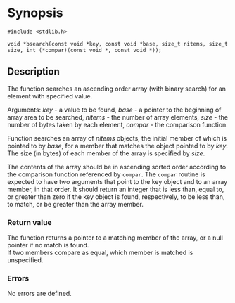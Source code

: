 # Synopsis

`#include <stdlib.h>`

`void *bsearch(const void *key, const void *base, size_t nitems, size_t size,
int (*compar)(const void *, const void *));`

## Description

The function searches an ascending order array (with binary search) for an element with specified value.

Arguments:
_key_ - a value to be found,
_base_ - a pointer to the beginning of array area to be searched,
_nitems_ - the number of array elements,
_size_ - the number of bytes taken by each element,
_compar_ - the comparison function.

Function searches an array of _nitems_ objects, the initial member of which is pointed to by _base_, for a
member that matches the object pointed to by _key_.  The size (in bytes) of each member of the array is specified
by _size_.

The contents of the array should be in ascending sorted order according to the comparison function referenced by
`compar`.  The `compar` routine is expected to have two arguments that point to the key object and to an array member,
in that order.  It should return an integer that is less than, equal to, or greater than zero if the key object is
found, respectively, to be less than, to match, or be greater than the array member.

### Return value

The function returns a pointer to a matching member of the array, or a null pointer if no match is found.  
If two members compare as equal, which member is matched is unspecified.

### Errors

No errors are defined.
